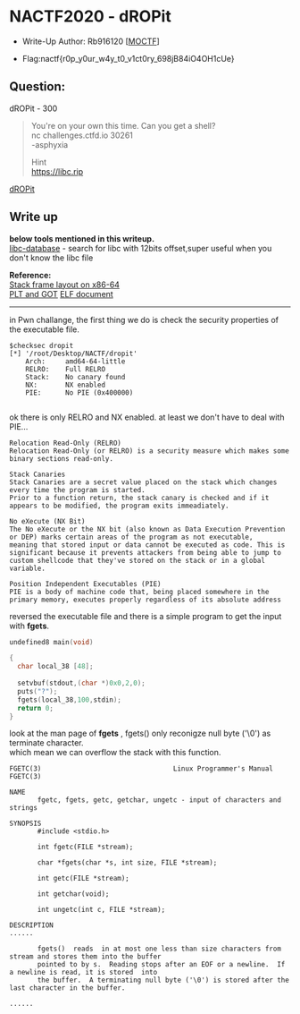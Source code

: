 # NACTF2020 - dROPit

- Write-Up Author: Rb916120 \[[MOCTF](https://www.facebook.com/MOCSCTF)\]

- Flag:nactf{r0p_y0ur_w4y_t0_v1ct0ry_698jB84iO4OH1cUe}

## **Question:**
dROPit - 300

>You're on your own this time. Can you get a shell?  
>nc challenges.ctfd.io 30261  
>-asphyxia  
>  
>Hint  
>https://libc.rip

[dROPit](./dROPit)

## Write up
**below tools mentioned in this writeup.**  
[libc-database](https://github.com/niklasb/libc-database) - search for libc with 12bits offset,super useful when you don't know the libc file  

**Reference:**  
[Stack frame layout on x86-64](https://eli.thegreenplace.net/2011/09/06/stack-frame-layout-on-x86-64)  
[PLT and GOT](https://www.technovelty.org/linux/plt-and-got-the-key-to-code-sharing-and-dynamic-libraries.html)
[ELF document](https://stevens.netmeister.org/631/elf.html)

---

in Pwn challange, the first thing we do is check the security properties of the executable file.
```
$checksec dropit
[*] '/root/Desktop/NACTF/dropit'
    Arch:     amd64-64-little
    RELRO:    Full RELRO
    Stack:    No canary found
    NX:       NX enabled
    PIE:      No PIE (0x400000)


```

ok there is only RELRO and NX enabled. at least we don't have to deal with PIE...  

```
Relocation Read-Only (RELRO)
Relocation Read-Only (or RELRO) is a security measure which makes some binary sections read-only.

Stack Canaries
Stack Canaries are a secret value placed on the stack which changes every time the program is started. 
Prior to a function return, the stack canary is checked and if it appears to be modified, the program exits immeadiately.

No eXecute (NX Bit)
The No eXecute or the NX bit (also known as Data Execution Prevention or DEP) marks certain areas of the program as not executable, 
meaning that stored input or data cannot be executed as code. This is significant because it prevents attackers from being able to jump to custom shellcode that they've stored on the stack or in a global variable.

Position Independent Executables (PIE)
PIE is a body of machine code that, being placed somewhere in the primary memory, executes properly regardless of its absolute address

```

reversed the executable file and there is a simple program to get the input with **fgets**. 
```c
undefined8 main(void)

{
  char local_38 [48];
  
  setvbuf(stdout,(char *)0x0,2,0);
  puts("?");
  fgets(local_38,100,stdin);
  return 0;
}

```

look at the man page of **fgets** , fgets() only reconigze null byte ('\0') as terminate character.  
which mean we can overflow the stack with this function.  
```shell
FGETC(3)                                 Linux Programmer's Manual                                 FGETC(3)

NAME
       fgetc, fgets, getc, getchar, ungetc - input of characters and strings

SYNOPSIS
       #include <stdio.h>

       int fgetc(FILE *stream);

       char *fgets(char *s, int size, FILE *stream);

       int getc(FILE *stream);

       int getchar(void);

       int ungetc(int c, FILE *stream);

DESCRIPTION
......

       fgets()  reads  in at most one less than size characters from stream and stores them into the buffer
       pointed to by s.  Reading stops after an EOF or a newline.  If a newline is read, it is stored  into
       the buffer.  A terminating null byte ('\0') is stored after the last character in the buffer.

......

```


